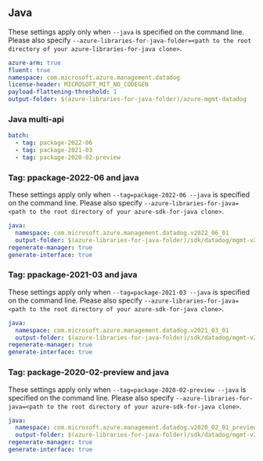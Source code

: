 ## Java

These settings apply only when `--java` is specified on the command line.
Please also specify `--azure-libraries-for-java-folder=<path to the root directory of your azure-libraries-for-java clone>`.

``` yaml $(java)
azure-arm: true
fluent: true
namespace: com.microsoft.azure.management.datadog
license-header: MICROSOFT_MIT_NO_CODEGEN
payload-flattening-threshold: 1
output-folder: $(azure-libraries-for-java-folder)/azure-mgmt-datadog
```

### Java multi-api

``` yaml $(java) && $(multiapi)
batch:
  - tag: package-2022-06
  - tag: package-2021-03
  - tag: package-2020-02-preview
```

### Tag: ppackage-2022-06 and java

These settings apply only when `--tag=package-2022-06 --java` is specified on the command line.
Please also specify `--azure-libraries-for-java=<path to the root directory of your azure-sdk-for-java clone>`.

``` yaml $(tag) == 'package-2022-06' && $(java) && $(multiapi)
java:
  namespace: com.microsoft.azure.management.datadog.v2022_06_01
  output-folder: $(azure-libraries-for-java-folder)/sdk/datadog/mgmt-v2022_06_01
regenerate-manager: true
generate-interface: true
```

### Tag: ppackage-2021-03 and java

These settings apply only when `--tag=package-2021-03 --java` is specified on the command line.
Please also specify `--azure-libraries-for-java=<path to the root directory of your azure-sdk-for-java clone>`.

``` yaml $(tag) == 'package-2021-03' && $(java) && $(multiapi)
java:
  namespace: com.microsoft.azure.management.datadog.v2021_03_01
  output-folder: $(azure-libraries-for-java-folder)/sdk/datadog/mgmt-v2021_03_01
regenerate-manager: true
generate-interface: true
```

### Tag: package-2020-02-preview and java

These settings apply only when `--tag=package-2020-02-preview --java` is specified on the command line.
Please also specify `--azure-libraries-for-java=<path to the root directory of your azure-sdk-for-java clone>`.

``` yaml $(tag) == 'package-2020-02-preview' && $(java) && $(multiapi)
java:
  namespace: com.microsoft.azure.management.datadog.v2020_02_01_preview
  output-folder: $(azure-libraries-for-java-folder)/sdk/datadog/mgmt-v2020_02_01_preview
regenerate-manager: true
generate-interface: true
```